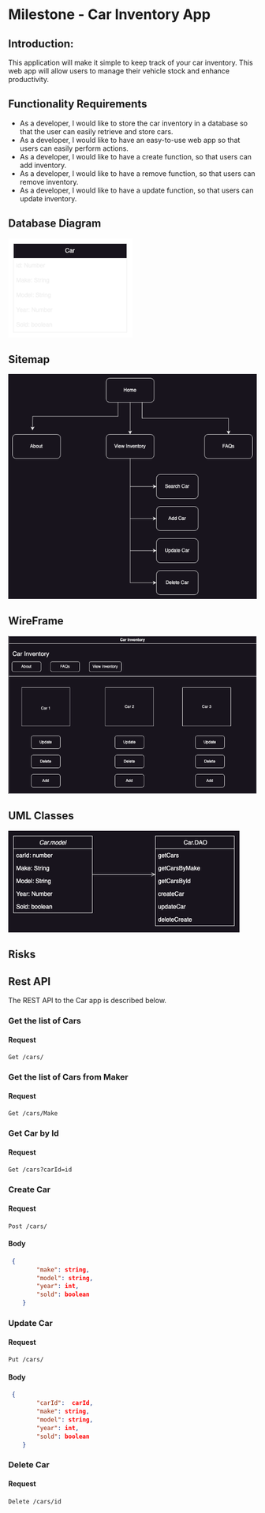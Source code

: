 # Milestone - Car Inventory App


## Introduction:
This application will make it simple to keep track of your car inventory. This web app will allow users to manage their vehicle stock and enhance productivity.
## Functionality Requirements
- As a developer, I would like to store the car inventory in a database so that the user can easily retrieve and store cars.
- As a developer, I would like to have an easy-to-use web app so that users can easily perform actions.
- As a developer, I would like to have a create function, so that users can add inventory.
- As a developer, I would like to have a remove function, so that users can remove inventory.
- As a developer, I would like to have a update function, so that users can update inventory.

## Database Diagram
![ER Diagram](CarDB.drawio.png)

## Sitemap
![SiteMap Diagram](Sitemap.drawio.png)

## WireFrame
![Wireframe Diagram](Wireframe.drawio.png)

## UML Classes
![UML Diagram](UML.drawio.png)

## Risks

## Rest API
The REST API to the Car app is described below.
### Get the list of Cars
 #### Request
    Get /cars/
### Get the list of Cars from Maker
 #### Request
    Get /cars/Make
### Get Car by Id
 #### Request
    Get /cars?carId=id
### Create Car
 #### Request
    Post /cars/
  #### Body
```json
 {
        "make": string,
        "model": string,
        "year": int,
        "sold": boolean
    }
```
### Update Car
 #### Request
    Put /cars/
  #### Body
```json
 {
        "carId":  carId,
        "make": string,
        "model": string,
        "year": int,
        "sold": boolean
    }
```
### Delete Car
 #### Request
    Delete /cars/id
